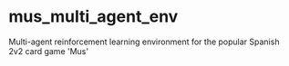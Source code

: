 # mus_multi_agent_env
Multi-agent reinforcement learning environment for the popular Spanish 2v2 card game 'Mus' 
